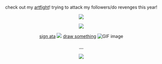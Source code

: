 <div align="center">

  check out my [artfight](https://artfight.net/~stickmasterluke)! trying to attack my followers/do revenges this year!
  
  ![](https://komarev.com/ghpvc/?username=devimccallion&label=Page+Views&color=yellow) 
  
  ![](https://github.com/user-attachments/assets/2e377dcf-454c-4778-aec6-e06c711f0cae)


   [sign ata](https://007n7.atabook.org) ![](https://github.com/user-attachments/assets/644413de-b3d1-41af-9993-8db6c21a7250)
 [draw something](https://7314.straw.page) ![GIF image](https://github.com/user-attachments/assets/df173a5e-108e-4fef-a935-e404ec2b05a9)

  
  ﹏ 

![](https://i.postimg.cc/sD4pXNd5/IMG-7168.gif)

  </div>
